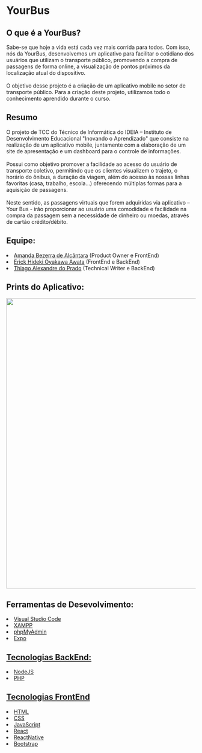 # YourBus

**<h2>O que é a YourBus?</h2>**

Sabe-se que hoje a vida está cada vez mais corrida para todos. Com isso, nós
da YourBus, desenvolvemos um aplicativo para facilitar o cotidiano dos usuários que
utilizam o transporte público, promovendo a compra de passagens de forma online, a
visualização de pontos próximos da localização atual do dispositivo.<br><br>
O objetivo desse projeto é a criação de um aplicativo mobile no setor de
transporte público. Para a criação deste projeto, utilizamos todo o conhecimento
aprendido durante o curso.

**<h2>Resumo</h2>**

O projeto de TCC do Técnico de Informática do IDEIA – Instituto de Desenvolvimento Educacional "Inovando o Aprendizado" que consiste na realização de um aplicativo mobile, juntamente com a elaboração de um site de apresentação e um dashboard para o controle de informações.<br><br>
Possui como objetivo promover a facilidade ao acesso do usuário de transporte coletivo, permitindo que os clientes visualizem o trajeto, o horário do ônibus, a duração da viagem, além do acesso às nossas linhas favoritas (casa, trabalho, escola...) oferecendo múltiplas formas para a aquisição de passagens.<br><br>
Neste sentido, as passagens virtuais que forem adquiridas via aplicativo – Your Bus - irão proporcionar ao usuário uma comodidade e facilidade na compra da passagem sem a necessidade de dinheiro ou moedas, através de cartão crédito/débito.

**<h2>Equipe:</h2>**
<li>
  <a href="https://github.com/amandaalbez">Amanda Bezerra de Alcântara</a> (Product Owner e FrontEnd)<br>
</li>
<li>
<a href="https://github.com/erickhoawata">Erick Hideki Oyakawa Awata</a> (FrontEnd e BackEnd)<br>
</li>
<li>
<a href="https://github.com/ThiagoPrado0">Thiago Alexandre do Prado</a> (Technical Writer e BackEnd)<br>
</li>

**<h2>Prints do Aplicativo:</h2>**
<div align="center">
<img src="https://user-images.githubusercontent.com/126245787/228653720-0c0eeb6c-8c3e-4847-b9ba-2a16dd11b128.png" width="770px" />
</div>
  
**<h2>Ferramentas de Desevolvimento:</h2>**
<li>
<a href="https://code.visualstudio.com/">Visual Studio Code<br>
</li>
<li>
<a href="https://www.apachefriends.org/pt_br/download.html">XAMPP<br>
</li>
<li>
<a href="https://www.phpmyadmin.net/">phpMyAdmin<br>
</li>
<li>
<a href="https://expo.dev/">Expo<br>
</li>
  
**<h2>Tecnologias BackEnd:</h2>**
<li>
<a href="https://nodejs.org/en">NodeJS<br>
</li>
<li>
<a href="https://www.php.net/">PHP<br>
</li>
  
**<h2>Tecnologias FrontEnd</h2>**
<li>
<a href="https://developer.mozilla.org/pt-BR/docs/Web/HTML">HTML<br>
</li>
<li>
<a href="https://pt.wikipedia.org/wiki/CSS3#:~:text=CSS3%20%C3%A9%20a%20terceira%20mais,web%20(p%C3%A1gina%20de%20internet).">CSS<br>
</li>
<li>
<a href="https://developer.mozilla.org/pt-BR/docs/Web/JavaScript">JavaScript<br>
</li>
<li>
<a href="https://react.dev/">React<br>
</li>
<li>
<a href="https://reactnative.dev/">ReactNative<br>
</li>
<li>
<a href="https://getbootstrap.com/">Bootstrap<br>
</li>

    
